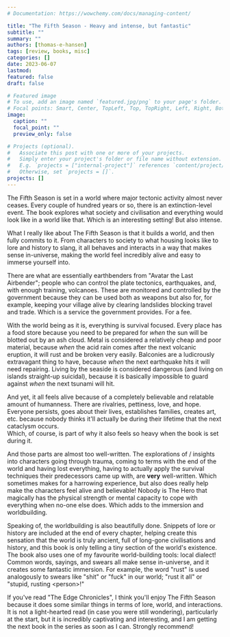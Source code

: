 ```yaml
---
# Documentation: https://wowchemy.com/docs/managing-content/

title: "The Fifth Season - Heavy and intense, but fantastic"
subtitle: ""
summary: ""
authors: [thomas-e-hansen]
tags: [review, books, misc]
categories: []
date: 2023-06-07
lastmod:
featured: false
draft: false

# Featured image
# To use, add an image named `featured.jpg/png` to your page's folder.
# Focal points: Smart, Center, TopLeft, Top, TopRight, Left, Right, BottomLeft, Bottom, BottomRight.
image:
  caption: ""
  focal_point: ""
  preview_only: false

# Projects (optional).
#   Associate this post with one or more of your projects.
#   Simply enter your project's folder or file name without extension.
#   E.g. `projects = ["internal-project"]` references `content/project/deep-learning/index.md`.
#   Otherwise, set `projects = []`.
projects: []
---
```


The Fifth Season is set in a world where major tectonic activity almost never
ceases. Every couple of hundred years or so, there is an extinction-level event.
The book explores what society and civilisation and everything would look like
in a world like that. Which is an interesting setting! But also intense.

What I really like about The Fifth Season is that it builds a world, and then
fully commits to it. From characters to society to what housing looks like to
lore and history to slang, it all behaves and interacts in a way that makes
sense in-universe, making the world feel incredibly alive and easy to immerse
yourself into.

There are what are essentially earthbenders from "Avatar the Last Airbender";
people who can control the plate tectonics, earthquakes, and, with enough
training, volcanoes. These are monitored and controlled by the government
because they can be used both as weapons but also for, for example, keeping your
village alive by clearing landslides blocking travel and trade. Which is a
service the government provides. For a fee.

With the world being as it is, everything is survival focused. Every place has a
food store because you need to be prepared for _when_ the sun will be blotted
out by an ash cloud. Metal is considered a relatively cheap and poor material,
because _when_ the acid rain comes after the next volcanic eruption, it will
rust and be broken very easily. Balconies are a ludicrously extravagant thing to
have, because _when_ the next earthquake hits it will need repairing. Living by
the seaside is considered dangerous (and living on islands straight-up
suicidal), because it is basically impossible to guard against _when_ the next
tsunami will hit.

And yet, it all feels alive because of a completely believable and relatable
amount of humanness. There are rivalries, pettiness, love, and hope. Everyone
persists, goes about their lives, establishes families, creates art, etc.
because nobody thinks it'll actually be during their lifetime that the next
cataclysm occurs.  
Which, of course, is part of why it also feels so heavy when
the book is set during it.

And those parts are almost too well-written. The explorations of / insights into
characters going through trauma, coming to terms with the end of the world and
having lost everything, having to actually apply the survival techniques their
predecessors came up with, are **very** well-written. Which sometimes makes for
a harrowing experience, but also does really help make the characters feel alive
and believable! Nobody is The Hero that magically has the physical strength or
mental capacity to cope with everything when no-one else does. Which adds to the
immersion and worldbuilding.

Speaking of, the worldbuilding is also beautifully done. Snippets of lore or
history are included at the end of every chapter, helping create this sensation
that the world is truly ancient, full of long-gone civilisations and history,
and this book is only telling a tiny section of the world's existence. The book
also uses one of my favourite world-building tools: local dialect! Common words,
sayings, and swears all make sense in-universe, and it creates some fantastic
immersion.  For example, the word "rust" is used analogously to swears like
"shit" or "fuck" in our world; "rust it all" or "stupid, rusting \<person\>!"

If you've read "The Edge Chronicles", I think you'll enjoy The Fifth Season
because it does some similar things in terms of lore, world, and interactions.
It is not a light-hearted read (in case you were still wondering), particularly
at the start, but it is incredibly captivating and interesting, and I am getting
the next book in the series as soon as I can. Strongly recommend!

